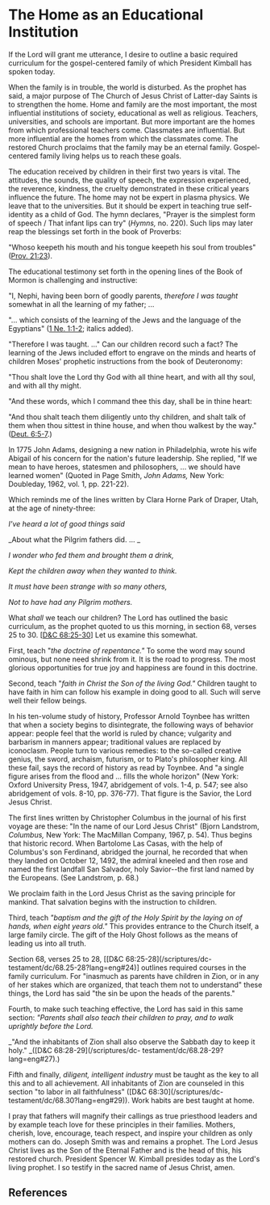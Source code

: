 # The Home as an Educational Institution

If the Lord will grant me utterance, I desire to outline a basic required
curriculum for the gospel-centered family of which President Kimball has
spoken today.

When the family is in trouble, the world is disturbed. As the prophet has
said, a major purpose of The Church of Jesus Christ of Latter-day Saints is to
strengthen the home. Home and family are the most important, the most
influential institutions of society, educational as well as religious.
Teachers, universities, and schools are important. But more important are the
homes from which professional teachers come. Classmates are influential. But
more influential are the homes from which the classmates come. The restored
Church proclaims that the family may be an eternal family. Gospel-centered
family living helps us to reach these goals.

The education received by children in their first two years is vital. The
attitudes, the sounds, the quality of speech, the expression experienced, the
reverence, kindness, the cruelty demonstrated in these critical years
influence the future. The home may not be expert in plasma physics. We leave
that to the universities. But it should be expert in teaching true self-
identity as a child of God. The hymn declares, "Prayer is the simplest form of
speech / That infant lips can try" (_Hymns,_ no. 220). Such lips may later
reap the blessings set forth in the book of Proverbs:

"Whoso keepeth his mouth and his tongue keepeth his soul from troubles"
([Prov. 21:23](/scriptures/ot/prov/21.23?lang=eng#22)).

The educational testimony set forth in the opening lines of the Book of Mormon
is challenging and instructive:

"I, Nephi, having been born of goodly parents, _therefore I was taught_
somewhat in all the learning of my father; ...

"... which consists of the learning of the Jews and the language of the
Egyptians" ([1 Ne. 1:1-2](/scriptures/bofm/1-ne/1.1-2?lang=eng#0); italics
added).

"Therefore I was taught. ..." Can our children record such a fact? The learning
of the Jews included effort to engrave on the minds and hearts of children
Moses' prophetic instructions from the book of Deuteronomy:

"Thou shalt love the Lord thy God with all thine heart, and with all thy soul,
and with all thy might.

"And these words, which I command thee this day, shall be in thine heart:

"And thou shalt teach them diligently unto thy children, and shalt talk of
them when thou sittest in thine house, and when thou walkest by the way."
([Deut. 6:5-7](/scriptures/ot/deut/6.5-7?lang=eng#4).)

In 1775 John Adams, designing a new nation in Philadelphia, wrote his wife
Abigail of his concern for the nation's future leadership. She replied, "If we
mean to have heroes, statesmen and philosophers, ... we should have learned
women" (Quoted in Page Smith, _John Adams,_ New York: Doubleday, 1962, vol. 1,
pp. 221-22).

Which reminds me of the lines written by Clara Horne Park of Draper, Utah, at
the age of ninety-three:

_I've heard a lot of good things said_

_About what the Pilgrim fathers did. ... _

_I wonder who fed them and brought them a drink,_

_Kept the children away when they wanted to think._

_It must have been strange with so many others,_

_Not to have had any Pilgrim mothers._

What _shall_ we teach our children? The Lord has outlined the basic
curriculum, as the prophet quoted to us this morning, in section 68, verses 25
to 30. [[D&amp;C 68:25-30](/scriptures/dc-testament/dc/68.25-30?lang=eng#24)]
Let us examine this somewhat.

First, teach "_the doctrine of repentance."_ To some the word may sound
ominous, but none need shrink from it. It is the road to progress. The most
glorious opportunities for true joy and happiness are found in this doctrine.

Second, teach "_faith in Christ the Son of the living God."_ Children taught
to have faith in him can follow his example in doing good to all. Such will
serve well their fellow beings.

In his ten-volume study of history, Professor Arnold Toynbee has written that
when a society begins to disintegrate, the following ways of behavior appear:
people feel that the world is ruled by chance; vulgarity and barbarism in
manners appear; traditional values are replaced by iconoclasm. People turn to
various remedies: to the so-called creative genius, the sword, archaism,
futurism, or to Plato's philosopher king. All these fail, says the record of
history as read by Toynbee. And "a single figure arises from the flood and ...
fills the whole horizon" (New York: Oxford University Press, 1947, abridgement
of vols. 1-4, p. 547; see also abridgement of vols. 8-10, pp. 376-77). That
figure is the Savior, the Lord Jesus Christ.

The first lines written by Christopher Columbus in the journal of his first
voyage are these: "In the name of our Lord Jesus Christ" (Bjorn Landstrom,
_Columbus,_ New York: The MacMillan Company, 1967, p. 54). Thus begins that
historic record. When Bartolome Las Casas, with the help of Columbus's son
Ferdinand, abridged the journal, he recorded that when they landed on October
12, 1492, the admiral kneeled and then rose and named the first landfall San
Salvador, holy Savior--the first land named by the Europeans. (See Landstrom,
p. 68.)

We proclaim faith in the Lord Jesus Christ as the saving principle for
mankind. That salvation begins with the instruction to children.

Third, teach _"baptism and the gift of the Holy Spirit by the laying on of
hands, when eight years old."_ This provides entrance to the Church itself, a
large family circle. The gift of the Holy Ghost follows as the means of
leading us into all truth.

Section 68, verses 25 to 28, [[D&amp;C 68:25-28](/scriptures/dc-
testament/dc/68.25-28?lang=eng#24)] outlines required courses in the family
curriculum. For "inasmuch as parents have children in Zion, or in any of her
stakes which are organized, that teach them not to understand" these things,
the Lord has said "the sin be upon the heads of the parents."

Fourth, to make such teaching effective, the Lord has said in this same
section: _"Parents shall also teach their children to pray, and to walk
uprightly before the Lord._

_"And the inhabitants of Zion shall also observe the Sabbath day to keep it
holy." _([D&amp;C 68:28-29](/scriptures/dc-
testament/dc/68.28-29?lang=eng#27).)

Fifth and finally, _diligent, intelligent industry_ must be taught as the key
to all this and to all achievement. All inhabitants of Zion are counseled in
this section "to labor in all faithfulness" ([D&amp;C 68:30](/scriptures/dc-
testament/dc/68.30?lang=eng#29)). Work habits are best taught at home.

I pray that fathers will magnify their callings as true priesthood leaders and
by example teach love for these principles in their families. Mothers,
cherish, love, encourage, teach respect, and inspire your children as only
mothers can do. Joseph Smith was and remains a prophet. The Lord Jesus Christ
lives as the Son of the Eternal Father and is the head of this, his restored
church. President Spencer W. Kimball presides today as the Lord's living
prophet. I so testify in the sacred name of Jesus Christ, amen.

## References

